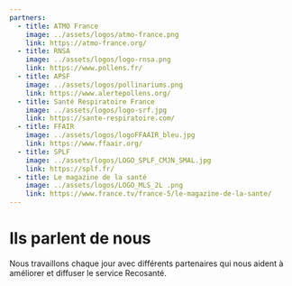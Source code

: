 ```yaml
---
partners:
  - title: ATMO France
    image: ../assets/logos/atmo-france.png
    link: https://atmo-france.org/
  - title: RNSA 
    image: ../assets/logos/logo-rnsa.png
    link: https://www.pollens.fr/
  - title: APSF 
    image: ../assets/logos/pollinariums.png
    link: https://www.alertepollens.org/
  - title: Santé Respiratoire France
    image: ../assets/logos/logo-srf.jpg
    link: https://sante-respiratoire.com/
  - title: FFAIR
    image: ../assets/logos/logoFFAAIR_bleu.jpg
    link: https://www.ffaair.org/ 
  - title: SPLF
    image: ../assets/logos/LOGO_SPLF_CMJN_SMAL.jpg
    link: https://splf.fr/
  - title: Le magazine de la santé
    image: ../assets/logos/LOGO_MLS_2L .png
    link: https://www.france.tv/france-5/le-magazine-de-la-sante/
---
```


# Ils parlent de nous

Nous travaillons chaque jour avec différents partenaires qui nous aident à améliorer et diffuser le service Recosanté. 
